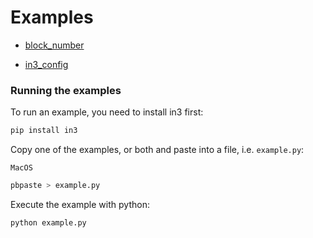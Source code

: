 # Examples


-  [block_number](./block_number.py)
   
-  [in3_config](./in3_config.py)
   

### Running the examples

To run an example, you need to install in3 first:
```sh
pip install in3
```

Copy one of the examples, or both and paste into a file, i.e. `example.py`:

`MacOS`
```sh
pbpaste > example.py
```

Execute the example with python:
```
python example.py
```

